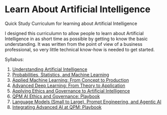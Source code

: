 # Learn About Artificial Intelligence
Quick Study Curriculum for learning about Artificial Intelligence

I designed this curriculumn to allow people to learn about Artificial Intelligence in as short time as possible by getting to know the basic understanding. It was written from the point of view of a business professional, so very little technical know-how is needed to get started.

Syllabus:
1. [Understanding Artificial Intelligence](Understanding_Artificial_Intelligence.md)
2. [Probabilities, Statistics, and Machine Learning](Probabilities_Statistics_and_Machine_Learning.md)
3. [Applied Machine Learning: From Concept to Production](Applied_Machine_Learning_From_Concept_to_Production.md)
4. [Advanced Deep Learning: From Theory to Application](Advanced_Deep_Learning_From_Theory_to_Application.md)
5. [Applying Ethics and Governance to Artificial Intelligence](Applying_Ethics_and_Governance_to_Artificial_Intelligence.md)
6. [QPM AI Ethics and Governance: Playbook](QPM_AI_Ethics_and_Governance_Playbook.md)
7. [Language Models (Small to Large), Prompt Engineering, and Agentic AI](https://github.com/ithllc/LearnAboutArtificialIntelligence/blob/main/Language_Models_Prompt_Engineering_and_Agentic_AI.md)
8. [Integrating Advanced AI at QPM: Playbook](https://github.com/ithllc/LearnAboutArtificialIntelligence/blob/main/Integrating_Advanced_AI_at_QPM.md)
